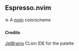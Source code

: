 ## Espresso.nvim

:coffee: A [nvim](https://neovim.io/) colorscheme

#### Credits

[JetBrains](https://www.jetbrains.com/) CLion IDE for the palette
